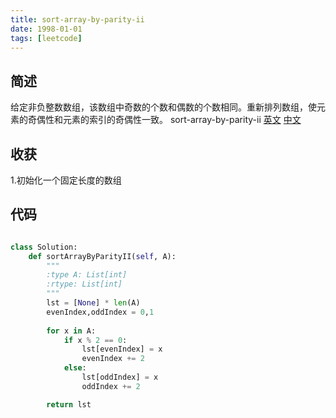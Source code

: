 ```yaml
---
title: sort-array-by-parity-ii
date: 1998-01-01
tags: [leetcode]
---
```

## 简述
给定非负整数数组，该数组中奇数的个数和偶数的个数相同。重新排列数组，使元素的奇偶性和元素的索引的奇偶性一致。
sort-array-by-parity-ii [英文](https://leetcode.com/problems/sort-array-by-parity-ii/) [中文](https://leetcode-cn.com/problems/sort-array-by-parity-ii/)
## 收获
1.初始化一个固定长度的数组
<!-- more -->

## 代码
```py

class Solution:
    def sortArrayByParityII(self, A):
        """
        :type A: List[int]
        :rtype: List[int]
        """
        lst = [None] * len(A)
        evenIndex,oddIndex = 0,1
        
        for x in A:
            if x % 2 == 0:
                lst[evenIndex] = x
                evenIndex += 2
            else:
                lst[oddIndex] = x
                oddIndex += 2

        return lst

```
